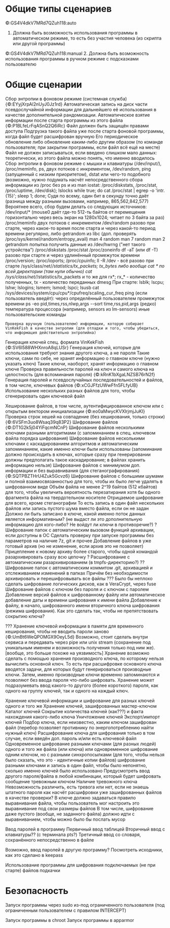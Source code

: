 # Общие типы сценариев

©:GS4V4dkV7MRd7QZuh118:auto
1. Должна быть возможность использования программы в автоматическом режиме, то есть без участия человека (из скрипта или другой программы)

©:GS4V4dkV7MRd7QZuh118:manual
2. Должна быть возможность использования программы в ручном режиме с подсказками пользователю


# Общие сценарии

Сбор энтропии в фоновом режиме (системная служба)
    {©:EYyjXrpAl2nUyJ0Jz1rd}
    Автоматическая запись на диск части псевдослучайной информации для дальнейшего её использования в качестве дополнительной рандомизации. Автоматическое взятие информации после старта программы из этого файла
        {©:P1BLfeLrFqASnQ2Q6iRc}
        Файл должен быть защищён правами доступа
        Подгрузка такого файла уже после старта фоновой программы, когда файл будет расшифрован вручную
            Его периодическое обновление либо обновление каким-либо другим образом (по команде пользователя; при закрытии программы, если файл всё ещё на месте)
        Файл не должен записываться, если введено слишком мало данных: теоретически, из этого файла можно понять, что именно вводилось
    Сбор энтропии в фоновом режиме с мышки и клавиатуры (/dev/input/), /proc/meminfo, ps, двух потоков с инкрементом, /dev/random, ping (запущенный с низким приоритетом), dstat или чего-то подобного (возможно, нужно подумать насчёт непосредственного сбора информации из /proc без ps и из man iostat: /proc/diskstats, /proc/stat, /proc/uptime, /dev/disk); lslocks
        while true; do cat /proc/stat | egrep -o 'intr.{15}'; sleep 1;  done;
            Судя по всему, один бит в секунду точно даёт (разница между разными вызовами, например, 865,562,842,577)
        Вероятнее всего, сбор будем делать со следующих источников:
            /dev/input/* (mouse0 даёт где-то 512-ть байтов от перемещения горизонтально через весь экран на 1280x1024; читает по 3 байта за раз)
            /proc/meminfo
            двух потоков с инкрементом
            /dev/random разово при старте, через какое-то время после старта и через какой-то период времени регулярно, либо getrandom из libc (доп. проверять /proc/sys/kernel/random/entropy_avail) man 4 random man 7 random man 2 getrandom
            попытка получить данные из /dev/hwrng ("нет такого устройства")
            /proc/diskstats
            /proc/stat
            /proc/zoneinfo
            df -aT (или df -T) разово при старте и через удлинённый промежуток времени
            /proc/version; /proc/ioports; /proc/cpuinfo; ll -R /dev - всё разово при старте
            /sys/class/net/*/statistics/tx_packets; tx_bytes либо вообще cat * по всей директории (там нули обычно)  cat /sys/class/net/*/statistics/tx_packets и то же для rx*;  rx_* - количество полученных, tx - количество переданных
            dmesg
            При старте: lsblk; lscpu; lshw; lslogins; lsmem; lsmod; lspci; lsusb
            cat /sys/devices/system/cpu/cpu*/cpufreq/scaling_cur_freq
            ping (если пользователь введёт): через определённый пользователем промежуток времени
            ps -eo pid,times,rss,nlwp,args --sort time,rss,pid,args (редко)
            температура процессора (например, sensors из lm-sensors)
            иные пользовательские команды

    Проверка вручную (пользователем) информации, которую собирает VinKekFish в качестве энтропии (для отладки и того, чтобы убедиться, что информация действительно энтропийна)



Генерация ключей спец. формата VinKekFish
    {©:SV6l588WHXnroA8qLUSr}
    Генерация ключей, которые для использования требуют знания другого ключа, а не пароля
        Такие ключи, сами по себе, не хранят информацию о главном ключе (нужно указать ключ)
        Такие ключи, наоборот, хранят информацию о главном ключе
Проверка правильности паролей на ключ и самого ключа на целостность (для вспоминания пароля)
    {©:kRnK1bXgaLNZSB76rN2f}
Генерация паролей и псевдослучайных последовательностей и файлов, в том числе, ключевых файлов
    {©:xCGJFfzUWwFfn5FLfyUB}
    Использование нескольких разных файлов для того, чтобы сгенерировать один ключевой файл


Хеширование файлов, в том числе, аутентифицированное ключом или с открытым вектором инициализации
    {©:eo0aMwycKVXlrjmjJuKI}
Проверка строк хешей на совпадение (без хеширования, только строки)
    {©:6VSFm3uo8Wsaq39q83P2}
Шифрование файлов
    {©:DT1G2k5j04YiFqcmNCnP}
    Шифрование файлов несколькими ключами разными алгоритмами (с запоминанием в спец. ключевом файла порядка шифрования)
    Шифрование файлов несколькими ключами с каскадированием алгоритмов и автоматическим запоминанием, какие именно ключи были использованы (запоминание должно происходить в ключах, которые сразу при генерировании должны предполагать такое каскадирование; в файлах хранить информацию нельзя)
    Шифрование файлов с минимумом доп. информации и без выравнивания (для стеганографирования)
        {©:SQTPBZTHrU4Zuk5Gcvz6}
    Шифрование файлов с большими шумами и полной взаимосвязанностью для того, чтобы их было легче удалять в шифрованном виде
        Объём файла не менее 2^19 байтов (512 кбайтов) для того, чтобы увеличить вероятность перезатирания хотя бы одного фрагмента файла на твердотельном носителе
    Отрицаемое шифрование для всего, кроме стеганографии
        То есть запись в один файл нескольких файлов или запись пустого шума вместо файла, если он не задан
        Должно ли быть записано в ключе, какой именно поток данных является информативным? (не выдаст ли это дополнительную информацию для кого-либо? Не войдут ли ключи в противоречие?)
    ? Шифрование папок с автоматическим вызовом функций архивации, если доступны в ОС
        Сделать проверку при запуске программы без параметров на наличие 7z, git и прочее
        Добавление файлов в уже готовый архив (но не изменение, если архив это не позволяет)
        Прицепление к новому архиву более старого, чтобы одной командой разархивировать сразу всю цепочку
    ? Расшифрование с автоматическим разархивированием (в tmpfs-директорию?)
    ?? Шифрование папок с автоматическим коммитом .git, архивацией и отслеживанием изменений в папках
        Причём без необходимости архивировать и перешифровывать все файлы
    ??? Было бы неплохо сделать шифрование логических дисков, как в VeraCrypt, через fuse
    Шифрование файлов с ключом без пароля и с ключом с паролем
    Добавление версий файлов к шифрованному файлу или автоматическое добавление даты и времени шифрования к имени файла
    Добавление к файлу, в начало, шифрованного имени вторичного ключа шифрования (режима шифрования). Как это сделать так, чтобы не препятствовать сокрытию ключа?


??? Хранение ключевой информации в памяти для временного кеширования, чтобы не вводить пароли заново
    {©:UmBt6WeQPOMGX9OeyL5d}
    Возможно, стоит сделать внутри сервиса и передавать через pipe или unix stream (сохранение под уникальным именем и возможность получения только под ним же). [вообще, это больше похоже на уязвимость]
    Хранение возможно сделать с помощью хранения производного ключа, по которому нельзя вычислить основной ключ. То есть при расшифровке основного ключа вводятся задачи, для которых будут генерироваться производные ключи. Затем, именно производные ключи временно запоминаются и позволяют без ввода пароля что-либо шифровать.
    Хранение может подразумевать ввод какого-то другого (более короткого) пароля, как одного на группу ключей, так и одного на каждый ключ.

Хранение ключевой информации и шифрование для разных ключей одного и того же
    Хранение ключей, зашифрованных мастер-ключом
    Каталог ключей
        Сокрытие количества ключей (как???) и факта нахождения какого-либо ключа
        Уничтожение ключей
        Экспорт/импорт ключей
        Подбор ключа, если неизвестно, каким ключом зашифрован файл (перебор позволяет противнику по энергопотреблению найти нужный ключ)
    Расшифрование ключа для шифрования только в том случае, если введён доп. пароль и/или есть ключевой файл
    Одновременное шифрование разными ключами (для разных людей) одного и того же файла (или ключа)
        или одновременное шифрование одним ключом, но с разными синхропосылками (для того, чтобы нельзя было сказать, что это - идентичные копии файлов)
        шифрование разными ключами и запись в один файл, чтобы было непонятно, сколько именно ключей было использовано
    Предусмотреть ввод другого пароля/файла в любой комбинации, который будет шифровать сообщение тревожным ключом
        Наличие тревожного ключа
        Невозможность различить, есть тревога или нет, если не знаешь штатного пароля
            как насчёт расшифровки уже зашифрованных файлов в качестве проверки?
    В ключе должно задаваться правило выравнивания файла, чтобы пользователь мог настроить это выравнивание под свои размеры файлов
        В том числе, шифрование даже пустого (вообще, не заданного файла) должно идти с выравниванием, чтобы можно было бы послать мусор


Ввод паролей в программу
    Первичный ввод таблицей
    Вторичный ввод с клавиатуры?? (с терминала pts?)
    Третичный ввод со словаря, сохранённого непосредственно в файле

Возможно, ввод паролей в другую программу?
    Посмотреть исходники, как это сделано в keepass

Использование программы для шифрования подключаемых (не при старте) файлов подкачки


# Безопасность

Запуск программы через sudo из-под ограниченного пользователя (под ограниченным пользователем с правилом INTERCEPT)

Запуск программы в chroot
Запуск программы в apparmor


